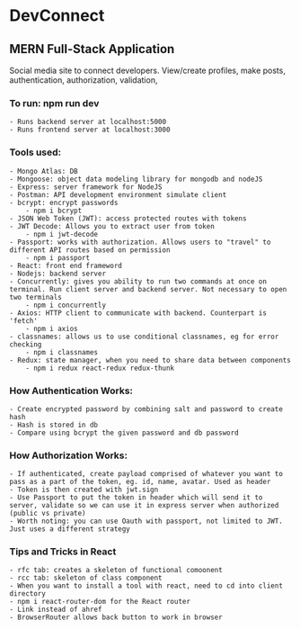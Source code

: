 # DevConnect 
## MERN Full-Stack Application
Social media site to connect developers. View/create profiles, make posts, authentication, authorization, validation, 

### To run: npm run dev
    - Runs backend server at localhost:5000
    - Runs frontend server at localhost:3000  

### Tools used:
    - Mongo Atlas: DB
    - Mongoose: object data modeling library for mongodb and nodeJS
    - Express: server framework for NodeJS
    - Postman: API development environment simulate client 
    - bcrypt: encrypt passwords 
        - npm i bcrypt
    - JSON Web Token (JWT): access protected routes with tokens
    - JWT Decode: Allows you to extract user from token
        - npm i jwt-decode
    - Passport: works with authorization. Allows users to "travel" to different API routes based on permission
        - npm i passport
    - React: front end frameword
    - Nodejs: backend server
    - Concurrently: gives you ability to run two commands at once on terminal. Run client server and backend server. Not necessary to open two terminals
        - npm i concurrently
    - Axios: HTTP client to communicate with backend. Counterpart is 'fetch'
        - npm i axios
    - classnames: allows us to use conditional classnames, eg for error checking
        - npm i classnames
    - Redux: state manager, when you need to share data between components
        - npm i redux react-redux redux-thunk

### How Authentication Works:
    - Create encrypted password by combining salt and password to create hash
    - Hash is stored in db
    - Compare using bcrypt the given password and db password

### How Authorization Works:
    - If authenticated, create payload comprised of whatever you want to pass as a part of the token, eg. id, name, avatar. Used as header
    - Token is then created with jwt.sign
    - Use Passport to put the token in header which will send it to server, validate so we can use it in express server when authorized (public vs private)
    - Worth noting: you can use Oauth with passport, not limited to JWT. Just uses a different strategy

### Tips and Tricks in React
    - rfc tab: creates a skeleton of functional comoonent
    - rcc tab: skeleton of class component
    - When you want to install a tool with react, need to cd into client directory
    - npm i react-router-dom for the React router
    - Link instead of ahref
    - BrowserRouter allows back button to work in browser
